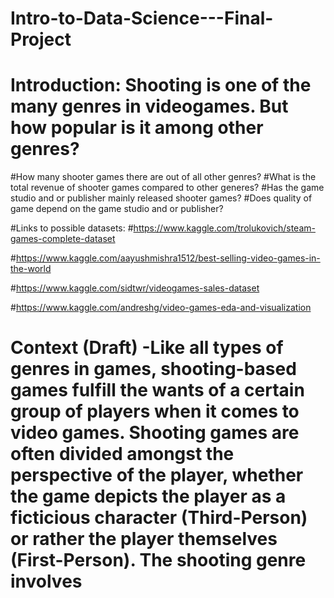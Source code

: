 # Intro-to-Data-Science---Final-Project
# Introduction: Shooting is one of the many genres in videogames. But how popular is it among other genres?
  #How many shooter games there are out of all other genres?
  #What is the total revenue of shooter games compared to other generes?
  #Has the game studio and or publisher mainly released shooter games?
  #Does quality of game depend on the game studio and or publisher?
  
#Links to possible datasets:
  #https://www.kaggle.com/trolukovich/steam-games-complete-dataset
  
  #https://www.kaggle.com/aayushmishra1512/best-selling-video-games-in-the-world
  
  #https://www.kaggle.com/sidtwr/videogames-sales-dataset
 
 #https://www.kaggle.com/andreshg/video-games-eda-and-visualization
  
# Context (Draft) -Like all types of genres in games, shooting-based games fulfill the wants of a certain group of players when it comes to video games. Shooting games are often divided amongst the perspective of the player, whether the game depicts the player as a ficticious character (Third-Person) or rather the player themselves (First-Person). The shooting genre involves
